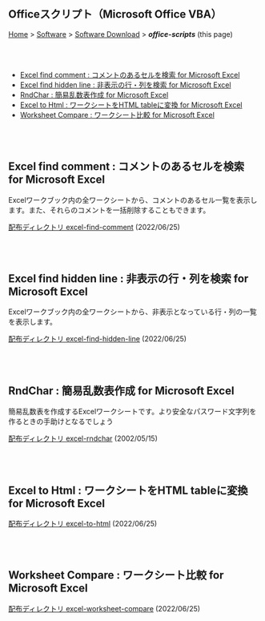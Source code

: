 ## Officeスクリプト（Microsoft Office VBA）<!-- omit in toc -->

[Home](https://oasis3855.github.io/webpage/) > [Software](https://oasis3855.github.io/webpage/software/index.html) > [Software Download](https://oasis3855.github.io/webpage/software/software-download.html) > ***office-scripts*** (this page)

<br />
<br />

- [Excel find comment : コメントのあるセルを検索 for Microsoft Excel](#excel-find-comment--コメントのあるセルを検索-for-microsoft-excel)
- [Excel find hidden line : 非表示の行・列を検索 for Microsoft Excel](#excel-find-hidden-line--非表示の行列を検索-for-microsoft-excel)
- [RndChar : 簡易乱数表作成 for Microsoft Excel](#rndchar--簡易乱数表作成-for-microsoft-excel)
- [Excel to Html : ワークシートをHTML tableに変換 for Microsoft Excel](#excel-to-html--ワークシートをhtml-tableに変換-for-microsoft-excel)
- [Worksheet Compare : ワークシート比較 for Microsoft Excel](#worksheet-compare--ワークシート比較-for-microsoft-excel)

<br />
<br />

## Excel find comment : コメントのあるセルを検索 for Microsoft Excel

Excelワークブック内の全ワークシートから、コメントのあるセル一覧を表示します。また、それらのコメントを一括削除することもできます。

[配布ディレクトリ excel-find-comment](excel-find-comment/README.md) (2022/06/25)


<br />
<br />

## Excel find hidden line : 非表示の行・列を検索 for Microsoft Excel

Excelワークブック内の全ワークシートから、非表示となっている行・列の一覧を表示します。

[配布ディレクトリ excel-find-hidden-line](excel-find-hidden-line/README.md) (2022/06/25)

<br />
<br />

## RndChar : 簡易乱数表作成 for Microsoft Excel

簡易乱数表を作成するExcelワークシートです。より安全なパスワード文字列を作るときの手助けとなるでしょう

[配布ディレクトリ excel-rndchar](excel-rndchar/README.md) (2002/05/15)

<br />
<br />

## Excel to Html : ワークシートをHTML tableに変換 for Microsoft Excel

[配布ディレクトリ excel-to-html](excel-to-html/README.md) (2022/06/25)

<br />
<br />

## Worksheet Compare : ワークシート比較 for Microsoft Excel

[配布ディレクトリ excel-worksheet-compare](excel-worksheet-compare/README.md) (2022/06/25)

<br />
<br />

